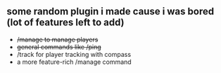 ## some random plugin i made cause i was bored (lot of features left to add)
- ~~/manage to manage players~~
- ~~general commands like /ping~~
- /track for player tracking with compass
- a more feature-rich /manage command
